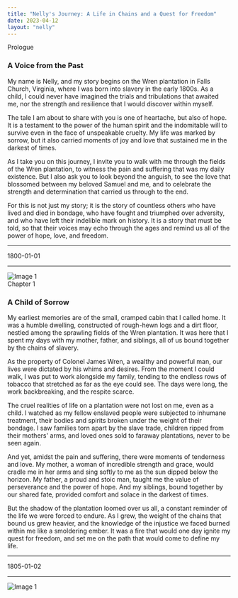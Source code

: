 ```yaml
---
title: "Nelly's Journey: A Life in Chains and a Quest for Freedom"
date: 2023-04-12
layout: "nelly"
---
```


<div class="scroll-section" id="prologue">
  <div class="text-content">
    <div class="chapter-heading">
      <span class="chapter-number">Prologue</span>
      <h3 class="chapter-title">A Voice from the Past</h3>
    </div>
    <p>My name is Nelly, and my story begins on the Wren plantation in Falls Church, Virginia, where I was born into slavery in the early 1800s. As a child, I could never have imagined the trials and tribulations that awaited me, nor the strength and resilience that I would discover within myself.</p>
       <p>The tale I am about to share with you is one of heartache, but also of hope. It is a testament to the power of the human spirit and the indomitable will to survive even in the face of unspeakable cruelty. My life was marked by sorrow, but it also carried moments of joy and love that sustained me in the darkest of times.</p>
       <p>As I take you on this journey, I invite you to walk with me through the fields of the Wren plantation, to witness the pain and suffering that was my daily existence. But I also ask you to look beyond the anguish, to see the love that blossomed between my beloved Samuel and me, and to celebrate the strength and determination that carried us through to the end.</p>
       <p>For this is not just my story; it is the story of countless others who have lived and died in bondage, who have fought and triumphed over adversity, and who have left their indelible mark on history. It is a story that must be told, so that their voices may echo through the ages and remind us all of the power of hope, love, and freedom.</p>
    <div class="chapter-date">
      <hr>
      <span>1800-01-01</span>
      <hr>
    </div>
  </div>
  <div class="image-container polaroid">
  <img src="/images/nelly/nelly0.png" alt="Image 1" />
  </div>
</div>

<div class="scroll-section" id="chapter1">
  <div class="text-content">
    <div class="chapter-heading">
      <span class="chapter-number">Chapter 1</span>
      <h3 class="chapter-title">A Child of Sorrow</h3>
    </div>
    <p>My earliest memories are of the small, cramped cabin that I called home. It was a humble dwelling, constructed of rough-hewn logs and a dirt floor, nestled among the sprawling fields of the Wren plantation. It was here that I spent my days with my mother, father, and siblings, all of us bound together by the chains of slavery.</p>
<p>As the property of Colonel James Wren, a wealthy and powerful man, our lives were dictated by his whims and desires. From the moment I could walk, I was put to work alongside my family, tending to the endless rows of tobacco that stretched as far as the eye could see. The days were long, the work backbreaking, and the respite scarce.</p>
      <p>The cruel realities of life on a plantation were not lost on me, even as a child. I watched as my fellow enslaved people were subjected to inhumane treatment, their bodies and spirits broken under the weight of their bondage. I saw families torn apart by the slave trade, children ripped from their mothers' arms, and loved ones sold to faraway plantations, never to be seen again.</p>
      <p>And yet, amidst the pain and suffering, there were moments of tenderness and love. My mother, a woman of incredible strength and grace, would cradle me in her arms and sing softly to me as the sun dipped below the horizon. My father, a proud and stoic man, taught me the value of perseverance and the power of hope. And my siblings, bound together by our shared fate, provided comfort and solace in the darkest of times.
</p>
      <p>But the shadow of the plantation loomed over us all, a constant reminder of the life we were forced to endure. As I grew, the weight of the chains that bound us grew heavier, and the knowledge of the injustice we faced burned within me like a smoldering ember. It was a fire that would one day ignite my quest for freedom, and set me on the path that would come to define my life.</p>
    <div class="chapter-date">
      <hr>
      <span>1805-01-02</span>
      <hr>
    </div>
  </div>
  <div class="image-container">
  <img src="/images/nelly/nelly1.png" alt="Image 1" />
  </div>
</div>